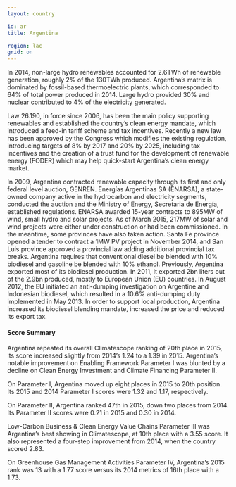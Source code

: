 ```yaml
---
layout: country

id: ar
title: Argentina

region: lac
grid: on
---
```


In 2014, non-large hydro renewables accounted for 2.6TWh of renewable generation, roughly 2% of the 130TWh produced. Argentina’s matrix is dominated by fossil-based thermoelectric plants, which corresponded to 64% of total power produced in 2014. Large hydro provided 30% and nuclear contributed to 4% of the electricity generated.

Law 26.190, in force since 2006, has been the main policy supporting renewables and established the country’s clean energy mandate, which introduced a feed-in tariff scheme and tax incentives. Recently a new law has been approved by the Congress which modifies the existing regulation, introducing targets of 8% by 2017 and 20% by 2025, including tax incentives and the creation of a trust fund for the development of renewable energy (FODER) which may help quick-start Argentina’s clean energy market. 

In 2009, Argentina contracted renewable capacity through its first and only federal level auction, GENREN. Energías Argentinas SA (ENARSA), a state-owned company active in the hydrocarbon and electricity segments, conducted the auction and the Ministry of Energy, Secretaria de Energía, established regulations. ENARSA awarded 15-year contracts to 895MW of wind, small hydro and solar projects. As of March 2015, 217MW of solar and wind projects were either under construction or had been commissioned.
In the meantime, some provinces have also taken action. Santa Fe province opened a tender to contract a 1MW PV project in November 2014, and San Luis province approved a provincial law adding additional provincial tax breaks. 
Argentina requires that conventional diesel be blended with 10% biodiesel and gasoline be blended with 10% ethanol. Previously, Argentina exported most of its biodiesel production. In 2011, it exported 2bn liters out of the 2.9bn produced, mostly to European Union (EU) countries. In August 2012, the EU initiated an anti-dumping investigation on Argentine and Indonesian biodiesel, which resulted in a 10.6% anti-dumping duty implemented in May 2013. In order to support local production, Argentina increased its biodiesel blending mandate, increased the price and reduced its export tax.

#### Score Summary

Argentina repeated its overall Climatescope ranking of 20th place in 2015, its score increased slightly from 2014’s 1.24 to a 1.39 in 2015. Argentina’s notable improvement on Enabling Framework Parameter I was blunted by a decline on Clean Energy Investment and Climate Financing Parameter II. 

On Parameter I, Argentina moved up eight places in 2015 to 20th position. Its 2015 and 2014 Parameter I scores were 1.32 and 1.17, respectively.

On Parameter II, Argentina ranked 47th in 2015, down two places from 2014. Its Parameter II scores were 0.21 in 2015 and 0.30 in 2014. 

Low-Carbon Business & Clean Energy Value Chains Parameter III was Argentina’s best showing in Climatescope, at 10th place with a 3.55 score. It also represented a four-step improvement from 2014, when the country scored 2.83. 

On Greenhouse Gas Management Activities Parameter IV, Argentina’s 2015 rank was 13 with a 1.77 score versus its 2014 metrics of 16th place with a 1.73.

